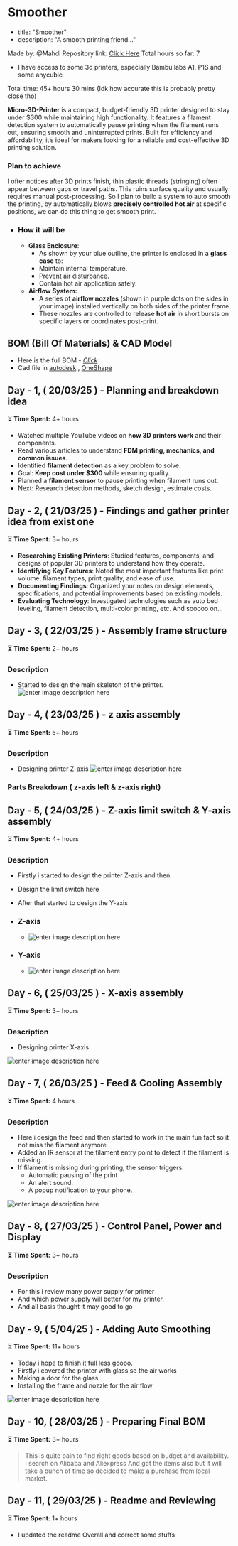 # Smoother
* title: "Smoother"
* description: "A smooth printing friend..."

Made by: @Mahdi
Repository link: [Click Here](https://github.com/asmahdi08/MuonForge/)
Total hours so far: 7

- I have access to some 3d printers, especially Bambu labs A1, P1S and some anycubic

Total time: 45+ hours 30 mins (Idk how accurate this is probably pretty close tho)

**Micro-3D-Printer** is a compact, budget-friendly 3D printer designed to stay under $300 while maintaining high functionality. It features a filament detection system to automatically pause printing when the filament runs out, ensuring smooth and uninterrupted prints. Built for efficiency and affordability, it’s ideal for makers looking for a reliable and cost-effective 3D printing solution.

### **Plan to achieve**
I ofter notices after 3D prints finish, thin plastic threads (stringing) often appear between gaps or travel paths. This ruins surface quality and usually requires manual post-processing. So I plan to build a system to auto smooth the printing, by automatically blows **precisely controlled hot air** at specific positions, we can do this thing to get smooth print.

 - ### **How it will be**
	 - **Glass Enclosure**:
		 - As shown by your blue outline, the printer is enclosed in a **glass case** to:
		-   Maintain internal temperature.
	    -   Prevent air disturbance.
	    -   Contain hot air application safely.
    - **Airflow System:**
		-   A series of **airflow nozzles** (shown in purple dots on the sides in your image) installed vertically on both sides of the printer frame.
	    -   These nozzles are controlled to release **hot air** in short bursts on specific layers or coordinates post-print.


## BOM (Bill Of Materials) & CAD Model

- Here is the full BOM - [*Click*](https://docs.google.com/spreadsheets/d/14x0yJbEj5C0rEIQlVVuA8SjHctHjPKWwfSs_GVw-i9w/edit?usp=sharing)
- Cad file in [autodesk]() , [OneShape]()

## **Day - 1, ( 20/03/25 ) - Planning and breakdown idea**  

⏳ **Time Spent:** 4+ hours  

- Watched multiple YouTube videos on **how 3D printers work** and their components.  
- Read various articles to understand **FDM printing, mechanics, and common issues**.  
- Identified **filament detection** as a key problem to solve.  
- Goal: **Keep cost under $300** while ensuring quality.  
- Planned a **filament sensor** to pause printing when filament runs out.  
- Next: Research detection methods, sketch design, estimate costs.  


## **Day - 2, ( 21/03/25 ) - Findings and gather printer idea from exist one**  
⏳ **Time Spent:** 3+ hours  
- **Researching Existing Printers**: Studied features, components, and designs of popular 3D printers to understand how they operate.
- **Identifying Key Features**: Noted the most important features like print volume, filament types, print quality, and ease of use.
- **Documenting Findings**: Organized your notes on design elements, specifications, and potential improvements based on existing models.
- **Evaluating Technology**: Investigated technologies such as auto bed leveling, filament detection, multi-color printing, etc. And sooooo on...


## **Day - 3, ( 22/03/25 ) - Assembly frame structure**  
⏳ **Time Spent:** 2+ hours  

### Description
- Started to design the main skeleton of the printer. 
![enter image description here](https://hc-cdn.hel1.your-objectstorage.com/s/v3/ed0409a60188f5c5da7db810c223653faa43ac3f_printer_frame.jpg)





## **Day - 4, ( 23/03/25 ) - z axis assembly**  
⏳ **Time Spent:** 5+ hours  


### Description
- Designing printer Z-axis
![enter image description here](https://hc-cdn.hel1.your-objectstorage.com/s/v3/2666a5ebe5ff6f97031fc5bb7d67c1a0d3b6fb24_z-axis_assembly_l.jpg)


### Parts Breakdown ( z-axis left & z-axis right)


## **Day - 5, ( 24/03/25 ) - Z-axis limit switch & Y-axis assembly**  
⏳ **Time Spent:** 4+ hours  


### Description
- Firstly i started to design the printer Z-axis and then 
- Design the limit switch here
- After that started to design the Y-axis


- ### Z-axis
	- ![enter image description here](https://hc-cdn.hel1.your-objectstorage.com/s/v3/b83a77605363e3044e9f8b88a18ef1a08bf04c22_z-axis_limit_switch.jpg)
- ### Y-axis
	- ![enter image description here](https://hc-cdn.hel1.your-objectstorage.com/s/v3/58ca338517873cd2f39789f5a2744ebedb5a2786_y-axis_assembly.jpg)



## **Day - 6, ( 25/03/25 ) - X-axis assembly**  
⏳ **Time Spent:** 3+ hours  

### Description
- Designing printer X-axis 


![enter image description here](https://hc-cdn.hel1.your-objectstorage.com/s/v3/13194345b20d75f0a4a0257f49f91c0568a2a118_x-axis_assembly.jpg)


## **Day - 7, ( 26/03/25 ) - Feed & Cooling Assembly**  
⏳ **Time Spent:** 4 hours  

### Description
- Here i design the feed and then started to work in the main fun fact so it not miss the filament anymore
-   Added an IR sensor at the filament entry point to detect if the filament is missing.
-   If filament is missing during printing, the sensor triggers:
    -   Automatic pausing of the print
    -   An alert sound.
    -   A popup notification to your phone.


![enter image description here](https://hc-cdn.hel1.your-objectstorage.com/s/v3/03bef370048e771e5356670db30a400fc2fbd176_whatsapp_image_2025-03-31_at_4.28.09_pm.jpeg)



## **Day - 8, ( 27/03/25 ) - Control Panel, Power and Display**  
⏳ **Time Spent:** 3+ hours  



### Description
- For this i review many power supply for printer
- And which power supply will better for my printer. 
- And all basis thought it may good to go


## **Day - 9, ( 5/04/25 ) - Adding Auto Smoothing**  
⏳ **Time Spent:** 11+ hours  
- Today i hope to finish it full less goooo.
- Firstly i covered the printer with glass so the air works
- Making a door for the glass 
- Installing the frame and nozzle for the air flow

![enter image description here](https://files.edgestore.dev/iz2sept3369gmc0f/publicFiles/_public/d9443607-f6a6-46f3-8584-bd05eae0a13f.jpg)

## **Day - 10, ( 28/03/25 ) - Preparing Final BOM**  
⏳ **Time Spent:** 3+ hours  
> This is quite pain to find right goods based on budget and availability.
> I search on Alibaba and Aliexpress
> And got the items also but it will take a bunch of time so decided to make a purchase from local market. 


## **Day - 11, ( 29/03/25 ) - Readme and Reviewing**  
⏳ **Time Spent:** 1+ hours  
- I updated the readme Overall and correct some stuffs   